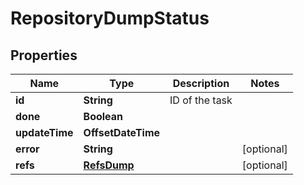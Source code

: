 

# RepositoryDumpStatus


## Properties

| Name | Type | Description | Notes |
|------------ | ------------- | ------------- | -------------|
|**id** | **String** | ID of the task |  |
|**done** | **Boolean** |  |  |
|**updateTime** | **OffsetDateTime** |  |  |
|**error** | **String** |  |  [optional] |
|**refs** | [**RefsDump**](RefsDump.md) |  |  [optional] |




